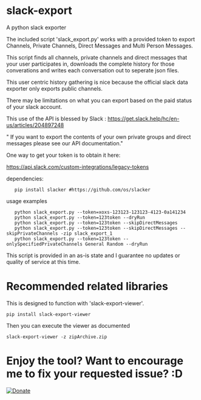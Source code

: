 # slack-export
A python slack exporter

The included script 'slack_export.py' works with a provided token to export Channels, Private Channels, Direct Messages and Multi Person Messages.

This script finds all channels, private channels and direct messages that your user participates in, downloads the complete history for those converations and writes each conversation out to seperate json files.

This user centric history gathering is nice because the official slack data exporter only exports public channels.

There may be limitations on what you can export based on the paid status of your slack account.

This use of the API is blessed by Slack : https://get.slack.help/hc/en-us/articles/204897248

" If you want to export the contents of your own private groups and direct messages
please see our API documentation."

One way to get your token is to obtain it here:

https://api.slack.com/custom-integrations/legacy-tokens

dependencies:
```
   pip install slacker #https://github.com/os/slacker
```

usage examples
```
   python slack_export.py --token=xoxs-123123-123123-4123-0a141234
   python slack_export.py --token=123token --dryRun
   python slack_export.py --token=123token --skipDirectMessages
   python slack_export.py --token=123token --skipDirectMessages --skipPrivateChannels -zip slack_export_1
   python slack_export.py --token=123token --onlySpecifiedPrivateChannels General Random --dryRun
```
This script is provided in an as-is state and I guarantee no updates or quality of service at this time.

# Recommended related libraries

This is designed to function with 'slack-export-viewer'.
  ```
  pip install slack-export-viewer
  ```

Then you can execute the viewer as documented
```
slack-export-viewer -z zipArchive.zip
```

# Enjoy the tool? Want to encourage me to fix your requested issue? :D

[![Donate](https://img.shields.io/badge/Donate-PayPal-green.svg)](https://www.paypal.com/cgi-bin/webscr?cmd=_s-xclick&hosted_button_id=B8HSSU3SDLBRC)
